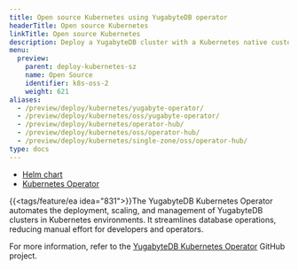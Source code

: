 ```yaml
---
title: Open source Kubernetes using YugabyteDB operator
headerTitle: Open source Kubernetes
linkTitle: Open source Kubernetes
description: Deploy a YugabyteDB cluster with a Kubernetes native customer resource.
menu:
  preview:
    parent: deploy-kubernetes-sz
    name: Open Source
    identifier: k8s-oss-2
    weight: 621
aliases:
  - /preview/deploy/kubernetes/yugabyte-operator/
  - /preview/deploy/kubernetes/oss/yugabyte-operator/
  - /preview/deploy/kubernetes/operator-hub/
  - /preview/deploy/kubernetes/oss/operator-hub/
  - /preview/deploy/kubernetes/single-zone/oss/operator-hub/
type: docs
---
```


<ul class="nav nav-tabs-alt nav-tabs-yb">
  <li >
    <a href="../helm-chart/" class="nav-link">
      <i class="fa-regular fa-dharmachakra" aria-hidden="true"></i>
      Helm chart
    </a>
  </li>
  <li >
    <a href="../yugabyte-operator/" class="nav-link active">
      <i class="fa-solid fa-cubes" aria-hidden="true"></i>
      Kubernetes Operator
    </a>
  </li>
</ul>

{{<tags/feature/ea idea="831">}}The YugabyteDB Kubernetes Operator automates the deployment, scaling, and management of YugabyteDB clusters in Kubernetes environments. It streamlines database operations, reducing manual effort for developers and operators.

For more information, refer to the [YugabyteDB Kubernetes Operator](https://github.com/yugabyte/yugabyte-k8s-operator) GitHub project.
